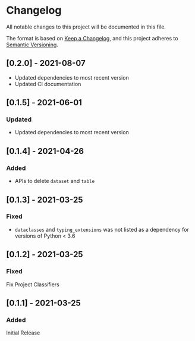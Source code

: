 # Changelog
All notable changes to this project will be documented in this file.

The format is based on [Keep a Changelog](https://keepachangelog.com/en/1.0.0/),
and this project adheres to [Semantic Versioning](https://semver.org/spec/v2.0.0.html).

## [0.2.0] - 2021-08-07

* Updated dependencies to most recent version
* Updated CI documentation

## [0.1.5] - 2021-06-01

### Updated

* Updated dependencies to most recent version

## [0.1.4] - 2021-04-26

### Added

* APIs to delete `dataset` and `table`

## [0.1.3] - 2021-03-25

### Fixed

* `dataclasses` and `typing_extensions` was not listed as a dependency for versions of Python < 3.6

## [0.1.2] - 2021-03-25

### Fixed

Fix Project Classifiers

## [0.1.1] - 2021-03-25

### Added

Initial Release

